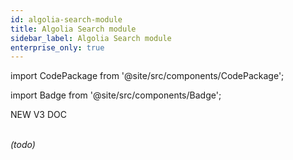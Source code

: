```yaml
---
id: algolia-search-module
title: Algolia Search module
sidebar_label: Algolia Search module
enterprise_only: true
---
```


import CodePackage from '@site/src/components/CodePackage';

import Badge from '@site/src/components/Badge';

<Badge variant="green">NEW V3 DOC</Badge><br/><br/>

<CodePackage name="@deity/falcon-algolia-search-module" /> 


_(todo)_